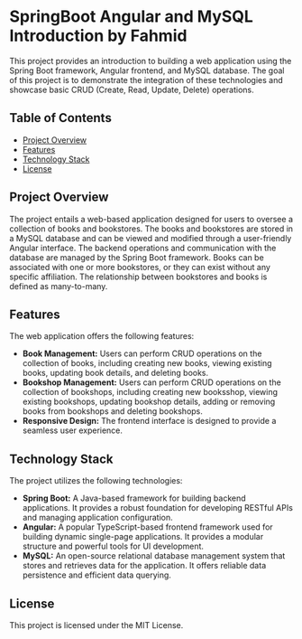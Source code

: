 # SpringBoot Angular and MySQL Introduction by Fahmid

This project provides an introduction to building a web application using the Spring Boot framework, Angular frontend, and MySQL database. The goal of this project is to demonstrate the integration of these technologies and showcase basic CRUD (Create, Read, Update, Delete) operations.

## Table of Contents

- [Project Overview](#projectoverview)
- [Features](#features)
- [Technology Stack](#technologystack)
- [License](#license)

## Project Overview
The project entails a web-based application designed for users to oversee a collection of books and bookstores. The books and bookstores are stored in a MySQL database and can be viewed and modified through a user-friendly Angular interface. The backend operations and communication with the database are managed by the Spring Boot framework. Books can be associated with one or more bookstores, or they can exist without any specific affiliation. The relationship between bookstores and books is defined as many-to-many.

## Features
The web application offers the following features:

- **Book Management:** Users can perform CRUD operations on the collection of books, including creating new books, viewing existing books, updating book details, and deleting books.
- **Bookshop Management:** Users can perform CRUD operations on the collection of bookshops, including creating new booksshop, viewing existing bookshops, updating bookshop details, adding or removing books from bookshops and deleting bookshops.
- **Responsive Design:** The frontend interface is designed to provide a seamless user experience.

## Technology Stack
The project utilizes the following technologies:

- **Spring Boot:** A Java-based framework for building backend applications. It provides a robust foundation for developing RESTful APIs and managing application configuration.
- **Angular:** A popular TypeScript-based frontend framework used for building dynamic single-page applications. It provides a modular structure and powerful tools for UI development.
- **MySQL:** An open-source relational database management system that stores and retrieves data for the application. It offers reliable data persistence and efficient data querying.

## License
This project is licensed under the MIT License.
